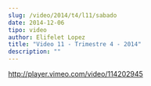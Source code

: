 ```yaml
---
slug: /video/2014/t4/l11/sabado
date: 2014-12-06
tipo: video
author: Elifelet Lopez
title: "Video 11 - Trimestre 4 - 2014"
description: ""
---
```


http://player.vimeo.com/video/114202945
